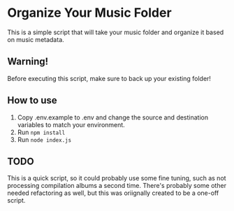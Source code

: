 # Organize Your Music Folder

This is a simple script that will take your music folder and organize it based on music metadata. 

## Warning!

Before executing this script, make sure to back up your existing folder! 

## How to use

1. Copy .env.example to .env and change the source and destination variables to match your environment.
2. Run `npm install`
3. Run `node index.js`

## TODO

This is a quick script, so it could probably use some fine tuning, such as not processing compilation albums a second time. There's probably some other needed refactoring as well, but this was oriignally created to be a one-off script.